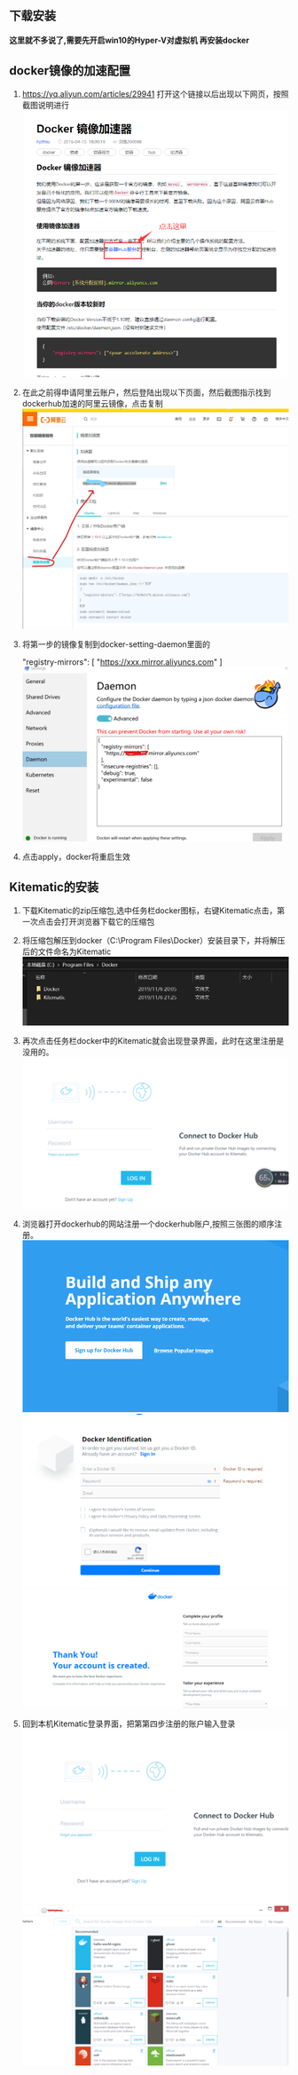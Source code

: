 ## 下载安装
#### 这里就不多说了,需要先开启win10的Hyper-V对虚拟机 再安装docker
## docker镜像的加速配置

1. https://yq.aliyun.com/articles/29941  打开这个链接以后出现以下网页，按照截图说明进行
![avatar](./img/docker3.png)

2. 在此之前得申请阿里云账户，然后登陆出现以下页面，然后截图指示找到dockerhub加速的阿里云镜像，点击复制
![avatar](./img/docker1.jpg)


3. 将第一步的镜像复制到docker-setting-daemon里面的
	
	"registry-mirrors": [
    "https://xxx.mirror.aliyuncs.com"
  ]
![avatar](./img/docker11.png)

4. 点击apply，docker将重启生效

## Kitematic的安装
1. 下载Kitematic的zip压缩包,选中任务栏docker图标，右键Kitematic点击，第一次点击会打开浏览器下载它的压缩包

2. 将压缩包解压到docker（C:\Program Files\Docker）安装目录下，并将解压后的文件命名为Kitematic
![avatar](./img/docker_33.png)

3. 再次点击任务栏docker中的Kitematic就会出现登录界面，此时在这里注册是没用的。
![avatar](./img/dockerhub_login.png)

4. 浏览器打开dockerhub的网站注册一个dockerhub账户,按照三张图的顺序注册。
![avatar](./img/dockerhub0.png)
![avatar](./img/dockerhub2.png)
![avatar](./img/dockerhub1.png)

5. 回到本机Kitematic登录界面，把第第四步注册的账户输入登录
![avatar](./img/kit_login.png)
![avatar](./img/kit_logged.png)
